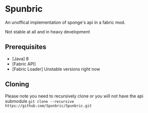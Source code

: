 # Spunbric

An unoffical implementation of sponge's api in a fabric mod.

Not stable at all and in heavy development

## Prerequisites

 * [Java] 8
 * [Fabric API]
 * [Fabric Loader] Unstable versions right now

## Cloning

Please note you need to recursively clone or you will not have the api submodule
`git clone --recursive https://github.com/Spunbric/Spunbric.git`
